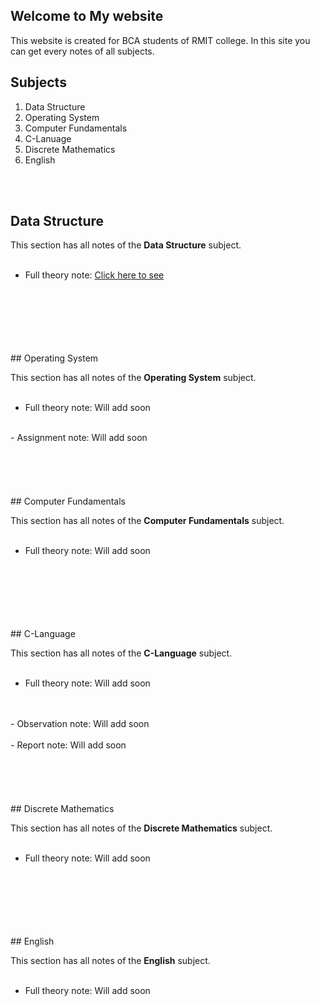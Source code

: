 ## Welcome to My website

This website is created for BCA students of RMIT college. In this site you can get every notes of all subjects.

## Subjects
1. Data Structure
2. Operating System
3. Computer Fundamentals
4. C-Lanuage
5. Discrete Mathematics
6. English
<br/>
<br/>

## Data Structure

This section has all notes of the **Data Structure** subject.
<br/>
<br/>
- Full theory note: [Click here to see](https://drive.google.com/file/d/1-2KUctyQ9UbBW1YwH3dpO1aIxqu6FTEK/view?usp=drivesdk)
<br/>
<br/>
<br/>
<br/>
<br/>
<br/>
## Operating System

This section has all notes of the **Operating System** subject.
<br/>
<br/>
- Full theory note: Will add soon
<br/>
- Assignment note: Will add soon
<br/>
<br/>
<br/>
<br/>
<br/>
<br/>
## Computer Fundamentals

This section has all notes of the **Computer Fundamentals** subject.
<br/>
<br/>
- Full theory note: Will add soon
<br/>
<br/>
<br/>
<br/>
<br/>
<br/>
## C-Language

This section has all notes of the **C-Language** subject.
<br/>
<br/>
- Full theory note: Will add soon
<br/>
<br/>
- Observation note: Will add soon
<br/>
<br/>
- Report note: Will add soon
<br/>
<br/>
<br/>
<br/>
<br/>
<br/>
## Discrete Mathematics

This section has all notes of the **Discrete Mathematics** subject.
<br/>
<br/>
- Full theory note: Will add soon
<br/>
<br/>
<br/>
<br/>
<br/>
<br/>
## English

This section has all notes of the **English** subject.
<br/>
<br/>
- Full theory note: Will add soon

